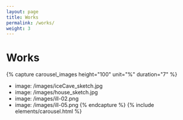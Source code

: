 ```yaml
---
layout: page
title: Works
permalink: /works/
weight: 3
---
```


# Works

{% capture carousel_images height="100" unit="%" duration="7" %}
- image: /images/iceCave_sketch.jpg
- image: /images/house_sketch.jpg
- image: /images/ill-02.png
- image: /images/ill-05.png
{% endcapture %}
{% include elements/carousel.html %}

